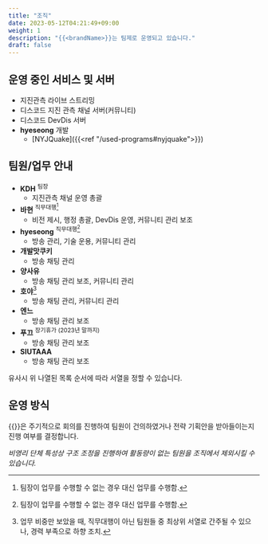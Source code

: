 ```yaml
---
title: "조직"
date: 2023-05-12T04:21:49+09:00
weight: 1
description: "{{<brandName>}}는 팀제로 운영되고 있습니다."
draft: false
---
```

## 운영 중인 서비스 및 서버
- 지진관측 라이브 스트리밍
- 디스코드 지진 관측 채널 서버(커뮤니티)
- 디스코드 DevDis 서버
- **hyeseong** 개발
  - [NYJQuake]({{<ref "/used-programs#nyjquake">}})

## 팀원/업무 안내

- **KDH** <sup>팀장</sup>
  - 지진관측 채널 운영 총괄
- **바현** <sup>직무대행[^1]</sup>
  - 비전 제시, 행정 총괄, DevDis 운영, 커뮤니티 관리 보조 
- **hyeseong** <sup>직무대행[^1]</sup>
  - 방송 관리, 기술 운용, 커뮤니티 관리
- **개발맛쿠키**
  - 방송 채팅 관리
- **양사유**
  - 방송 채팅 관리 보조, 커뮤니티 관리
- **호야**[^2]
  - 방송 채팅 관리, 커뮤니티 관리
- **엔느**
  - 방송 채팅 관리 보조
- **푸끄** <sup>장기휴가 (2023년 말까지)</sup>
  - 방송 채팅 관리 보조
- **SIUTAAA**
  - 방송 채팅 관리 보조

[^1]: 팀장이 업무를 수행할 수 없는 경우 대신 업무를 수행함.
[^2]: 업무 비중만 보았을 때, 직무대행이 아닌 팀원들 중 최상위 서열로 간주될 수 있으나, 경력 부족으로 하향 조치.

유사시 위 나열된 목록 순서에 따라 서열을 정할 수 있습니다.

## 운영 방식

{{<brandName>}}은 주기적으로 회의를 진행하여 팀원이 건의하였거나 전략 기획안을 받아들이는지 진행 여부를 결정합니다.

*비영리 단체 특성상 구조 조정을 진행하여 활동량이 없는 팀원을 조직에서 제외시킬 수 있습니다.*
